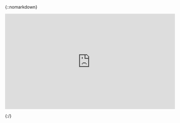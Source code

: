 {::nomarkdown}

<div class="iframe_container">
  <iframe width="560" height="315" src="https://towardsdatascience.com/bringing-the-best-out-of-jupyter-notebooks-for-data-science-f0871519ca29" frameborder="0" allowfullscreen></iframe>
</div>

{:/}



